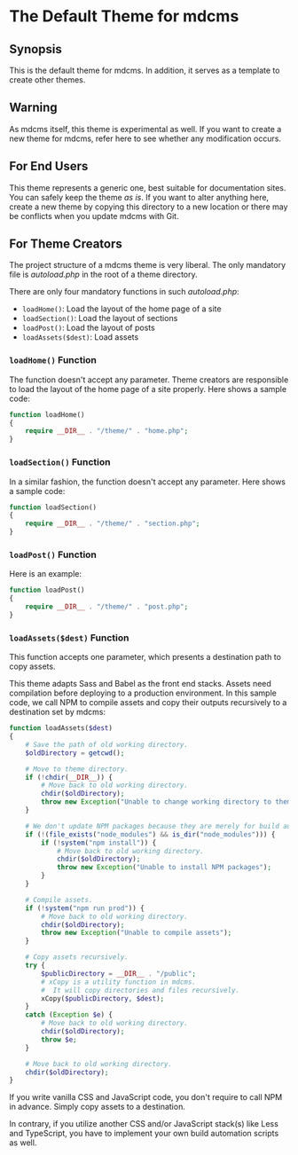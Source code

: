 # The Default Theme for mdcms

## Synopsis

This is the default theme for mdcms. In addition, it serves as a template to create other themes.

## Warning

As mdcms itself, this theme is experimental as well. If you want to create a new theme for mdcms, refer here to see whether any modification occurs.

## For End Users

This theme represents a generic one, best suitable for documentation sites. You can safely keep the theme *as is*. If you want to alter anything here, create a new theme by copying this directory to a new location or there may be conflicts when you update mdcms with Git.

## For Theme Creators

The project structure of a mdcms theme is very liberal. The only mandatory file is *autoload.php* in the root of a theme directory.

There are only four mandatory functions in such *autoload.php*:

* `loadHome()`: Load the layout of the home page of a site
* `loadSection()`: Load the layout of sections
* `loadPost()`: Load the layout of posts
* `loadAssets($dest)`: Load assets

### `loadHome()` Function

The function doesn't accept any parameter. Theme creators are responsible to load the layout of the home page of a site properly. Here shows a sample code:

```php
function loadHome()
{
    require __DIR__ . "/theme/" . "home.php";
}
```

### `loadSection()` Function

In a similar fashion, the function doesn't accept any parameter. Here shows a sample code:

```php
function loadSection()
{
    require __DIR__ . "/theme/" . "section.php";
}
```

### `loadPost()` Function

Here is an example:

```php
function loadPost()
{
    require __DIR__ . "/theme/" . "post.php";
}
```

### `loadAssets($dest)` Function

This function accepts one parameter, which presents a destination path to copy assets.

This theme adapts Sass and Babel as the front end stacks. Assets need compilation before deploying to a production environment. In this sample code, we call NPM to compile assets and copy their outputs recursively to a destination set by mdcms:

```php
function loadAssets($dest)
{
    # Save the path of old working directory.
    $oldDirectory = getcwd();

    # Move to theme directory.
    if (!chdir(__DIR__)) {
        # Move back to old working directory.
        chdir($oldDirectory);
        throw new Exception("Unable to change working directory to theme directory");
    }

    # We don't update NPM packages because they are merely for build automation.
    if (!(file_exists("node_modules") && is_dir("node_modules"))) {
        if (!system("npm install")) {
            # Move back to old working directory.
            chdir($oldDirectory);
            throw new Exception("Unable to install NPM packages");
        }
    }

    # Compile assets.
    if (!system("npm run prod")) {
        # Move back to old working directory.
        chdir($oldDirectory);
        throw new Exception("Unable to compile assets");
    }

    # Copy assets recursively.
    try {
        $publicDirectory = __DIR__ . "/public";
        # xCopy is a utility function in mdcms.
        #  It will copy directories and files recursively.
        xCopy($publicDirectory, $dest);
    }
    catch (Exception $e) {
        # Move back to old working directory.
        chdir($oldDirectory);
        throw $e;
    }

    # Move back to old working directory.
    chdir($oldDirectory);
}
```
If you write vanilla CSS and JavaScript code, you don't require to call NPM in advance. Simply copy assets to a destination.

In contrary, if you utilize another CSS and/or JavaScript stack(s) like Less and TypeScript, you have to implement your own build automation scripts as well.
